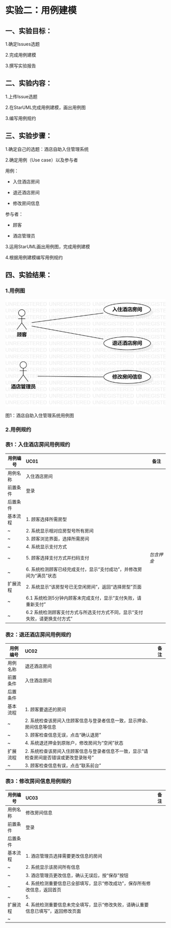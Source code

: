 # 实验二：用例建模

## 一、实验目标：

1.确定Issues选题

2.完成用例建模

3.撰写实验报告

## 二、实验内容：

1.上传Issue选题

2.在StarUML完成用例建模，画出用例图

3.编写用例规约

## 三、实验步骤：

1.确定自己的选题：酒店自助入住管理系统

2.确定用例（Use case）以及参与者

用例：

- 入住酒店房间

- 退还酒店房间

- 修改房间信息

参与者：

- 顾客

- 酒店管理员

3.运用StarUML画出用例图，完成用例建模

4.根据用例建模编写用例规约

## 四、实验结果：

### 1.用例图

![用例图](./model2.jpg)

图1：酒店自助入住管理系统用例图

### 2.用例规约

### 表1：入住酒店房间用例规约  

用例编号  | UC01 | 备注  
-|:-|-  
用例名称  | 入住酒店房间  |   
前置条件  |   登录   |    
后置条件  |      |    
基本流程  | 1. 顾客选择所需房型 |       
~| 2. 系统显示相对应房型号所有房间 |   
~| 3. 顾客浏览界面，选择所需房间  |   
~| 4. 系统显示支付方式  |   
~| 5. 顾客选择支付方式并扫码支付  | *包含押金*   
~| 6. 系统检测顾客已经完成支付，显示“支付成功”，并修改房间为“满员”状态 |
扩展流程  | 2. 系统显示“该房型号已无空闲房间”，返回“选择房型”页面 |    
~| 6.1 系统检测5分钟内顾客未完成支付，显示“支付失败，请重新支付”  |  
~| 6.2 系统检测顾客支付方式与所选支付方式不同，显示“支付失败，请更换支付方式”  |  

### 表2：退还酒店房间用例规约  

用例编号  | UC02 | 备注  
-|:-|-  
用例名称  | 退还酒店房间 |   
前置条件  | 入住酒店房间 |    
后置条件  |      |    
基本流程  | 1. 顾客要退还的房间  |    
~| 2. 系统检查该房间入住顾客信息与登录者信息一致，显示押金、房间信息等信息 |   
~| 3. 顾客检查信息无误，点击“确认退房”  |   
~| 4. 系统退还押金到原账户，修改房间为“空闲”状态  |   
扩展流程  | 2. 系统检查该房间入住顾客信息与登录者信息不一致，显示“请检查房间是否错误或更改登录账号”  |    
~| 3. 顾客检查信息有误，点击“联系前台”  |  

### 表3：修改房间信息用例规约  

用例编号  | UC03 | 备注  
-|:-|-  
用例名称  | 修改房间信息 |   
前置条件  |  登录  |    
后置条件  |      |    
基本流程  | 1. 酒店管理员选择需要更改信息的房间  |    
~| 2. 系统显示该房间所有信息  |   
~| 3. 酒店管理员更改信息，确认无误后，按“保存”按钮  |   
~| 4. 系统检测重要信息已全部填写，显示“修改成功”，保存所有修改信息，返回首页 |   
~| 5.  |  
扩展流程  | 4. 系统检测重要信息未完全填写，显示“修改失败，请确认重要信息已填写”，返回修改页面  |    
~|    |  
